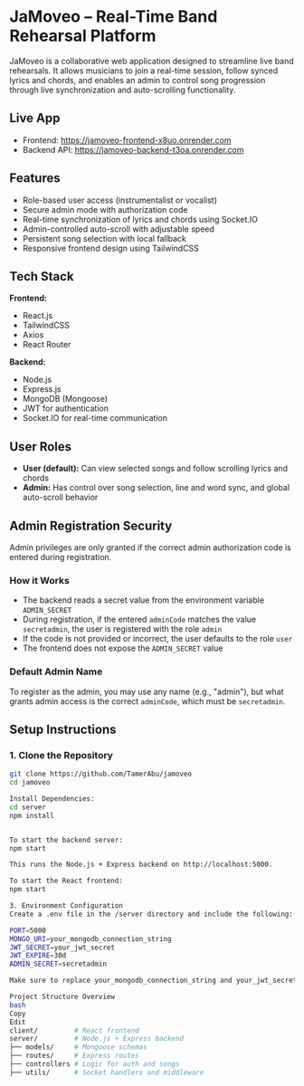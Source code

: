 # JaMoveo – Real-Time Band Rehearsal Platform

JaMoveo is a collaborative web application designed to streamline live band rehearsals. It allows musicians to join a real-time session, follow synced lyrics and chords, and enables an admin to control song progression through live synchronization and auto-scrolling functionality.

## Live App
- Frontend: https://jamoveo-frontend-x8uo.onrender.com
- Backend API: https://jamoveo-backend-t3oa.onrender.com

## Features

- Role-based user access (instrumentalist or vocalist)
- Secure admin mode with authorization code
- Real-time synchronization of lyrics and chords using Socket.IO
- Admin-controlled auto-scroll with adjustable speed
- Persistent song selection with local fallback
- Responsive frontend design using TailwindCSS

## Tech Stack

**Frontend:**
- React.js
- TailwindCSS
- Axios
- React Router

**Backend:**
- Node.js
- Express.js
- MongoDB (Mongoose)
- JWT for authentication
- Socket.IO for real-time communication

## User Roles

- **User (default):** Can view selected songs and follow scrolling lyrics and chords
- **Admin:** Has control over song selection, line and word sync, and global auto-scroll behavior

## Admin Registration Security

Admin privileges are only granted if the correct admin authorization code is entered during registration.

### How it Works

- The backend reads a secret value from the environment variable `ADMIN_SECRET`
- During registration, if the entered `adminCode` matches the value `secretadmin`, the user is registered with the role `admin`
- If the code is not provided or incorrect, the user defaults to the role `user`
- The frontend does not expose the `ADMIN_SECRET` value

### Default Admin Name

To register as the admin, you may use any name (e.g., "admin"), but what grants admin access is the correct `adminCode`, which must be `secretadmin`.

## Setup Instructions

### 1. Clone the Repository

```bash
git clone https://github.com/TamerAbu/jamoveo
cd jamoveo

Install Dependencies:
cd server
npm install


To start the backend server:
npm start

This runs the Node.js + Express backend on http://localhost:5000.

To start the React frontend:
npm start

3. Environment Configuration
Create a .env file in the /server directory and include the following:

PORT=5000
MONGO_URI=your_mongodb_connection_string
JWT_SECRET=your_jwt_secret
JWT_EXPIRE=30d
ADMIN_SECRET=secretadmin

Make sure to replace your_mongodb_connection_string and your_jwt_secret with actual secure values.

Project Structure Overview
bash
Copy
Edit
client/         # React frontend
server/         # Node.js + Express backend
├── models/     # Mongoose schemas
├── routes/     # Express routes
├── controllers # Logic for auth and songs
├── utils/      # Socket handlers and middleware

